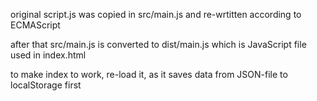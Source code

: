 original script.js was copied in src/main.js and re-wrtitten according to ECMAScript

after that src/main.js is converted to dist/main.js which is JavaScript file used in index.html

to make index to work, re-load it, as it saves data from JSON-file to localStorage first